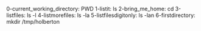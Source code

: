 0-current_working_directory: PWD
1-listit: ls
2-bring_me_home: cd
3-listfiles: ls -l
4-listmorefiles: ls -la
5-listfilesdigitonly: ls -lan
6-firstdirectory: mkdir /tmp/holberton
